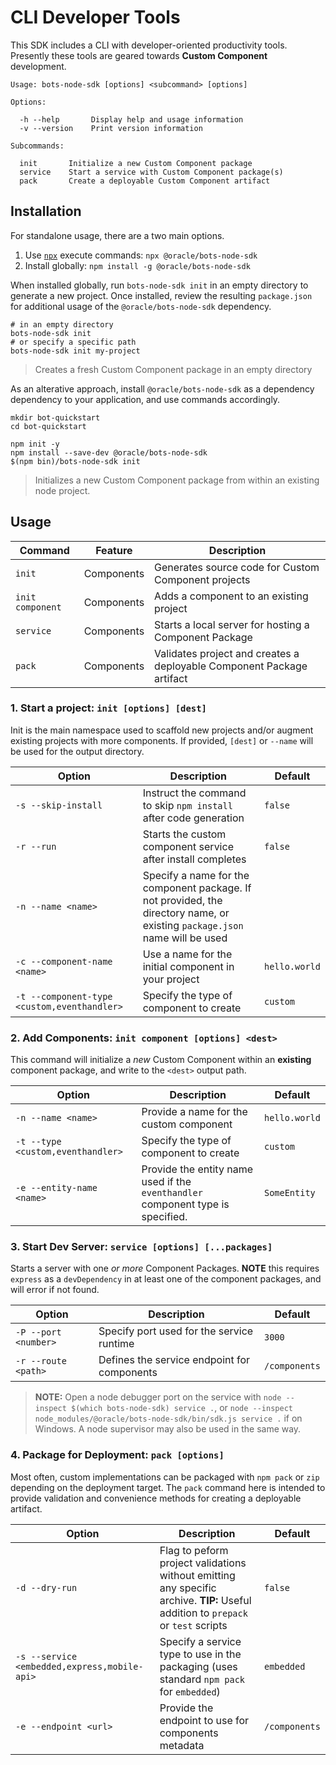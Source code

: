 # CLI Developer Tools

This SDK includes a CLI with developer-oriented productivity tools.
Presently these tools are geared towards **Custom Component** development.

```text
Usage: bots-node-sdk [options] <subcommand> [options]

Options:

  -h --help       Display help and usage information
  -v --version    Print version information

Subcommands:

  init       Initialize a new Custom Component package
  service    Start a service with Custom Component package(s)
  pack       Create a deployable Custom Component artifact
```

## Installation

For standalone usage, there are a two main options.

1. Use [`npx`](https://www.npmjs.com/package/npx) execute commands: `npx @oracle/bots-node-sdk`
1. Install globally: `npm install -g @oracle/bots-node-sdk`

When installed globally, run `bots-node-sdk init` in an empty directory
to generate a new project. Once installed, review the resulting `package.json`
for additional usage of the `@oracle/bots-node-sdk` dependency.

```shell
# in an empty directory
bots-node-sdk init
# or specify a specific path
bots-node-sdk init my-project
```

> Creates a fresh Custom Component package in an empty directory

As an alterative approach, install `@oracle/bots-node-sdk` as a dependency
dependency to your application, and use commands accordingly.

```shell
mkdir bot-quickstart
cd bot-quickstart

npm init -y
npm install --save-dev @oracle/bots-node-sdk
$(npm bin)/bots-node-sdk init
```

> Initializes a new Custom Component package from within an existing node project.

## Usage

| Command | Feature | Description |
|--|--|--|
| `init` | Components | Generates source code for Custom Component projects |
| `init component` | Components | Adds a component to an existing project |
| `service` | Components | Starts a local server for hosting a Component Package |
| `pack` | Components | Validates project and creates a deployable Component Package artifact |

### 1. Start a project: `init [options] [dest]`

Init is the main namespace used to scaffold new projects and/or augment existing
projects with more components. If provided, `[dest]` or `--name` will be used for the output directory.

| Option | Description | Default |
|--|--|--|
| `-s --skip-install` | Instruct the command to skip `npm install` after code generation | `false` |
| `-r --run` | Starts the custom component service after install completes | `false` |
| `-n --name <name>` | Specify a name for the component package. If not provided, the directory name, or existing `package.json` name will be used | |
| `-c --component-name <name>` | Use a name for the initial component in your project | `hello.world` |
| `-t --component-type <custom,eventhandler>` | Specify the type of component to create | `custom` |

### 2. Add Components: `init component [options] <dest>`

This command will initialize a _new_ Custom Component within an **existing** component
package, and write to the `<dest>` output path.

| Option | Description | Default |
|--|--|--|
| `-n --name <name>` | Provide a name for the custom component | `hello.world` |
| `-t --type <custom,eventhandler>` | Specify the type of component to create | `custom` |
| `-e --entity-name <name>` | Provide the entity name used if the `eventhandler` component type is specified. | `SomeEntity` |

### 3. Start Dev Server: `service [options] [...packages]`

Starts a server with one _or more_ Component Packages. **NOTE** this requires
`express` as a `devDependency` in at least one of the component packages, and
will error if not found.

| Option | Description | Default |
|--|--|--|
| `-P --port <number>` | Specify port used for the service runtime | `3000` |
| `-r --route <path>` | Defines the service endpoint for components | `/components` |

> **NOTE:** Open a node debugger port on the service with `node --inspect $(which bots-node-sdk) service .`, or
`node --inspect node_modules/@oracle/bots-node-sdk/bin/sdk.js service .` if on Windows.
A node supervisor may also be used in the same way.

### 4. Package for Deployment: `pack [options]`

Most often, custom implementations can be packaged with `npm pack` or `zip`
depending on the deployment target. The `pack` command here is intended to
provide validation and convenience methods for creating a deployable artifact.

| Option | Description | Default |
|--|--|--|
| `-d --dry-run` | Flag to peform project validations without emitting any specific archive. **TIP:** Useful addition to `prepack` or `test` scripts | `false` |
| `-s --service <embedded,express,mobile-api>` | Specify a service type to use in the packaging (uses standard `npm pack` for `embedded`) | `embedded` |
| `-e --endpoint <url>` | Provide the endpoint to use for components metadata | `/components` |

